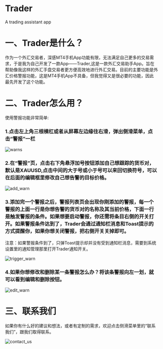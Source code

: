 # Trader
A trading assistant app

# 一、Trader是什么？

作为一个外汇交易者，深感MT4手机App功能有限，无法满足自己更多的交易需求，于是我为自己开发了一款App——Trader,这是一款外汇交易助手App。旨在帮助像我这样的外汇手盘交易者更方便高效地进行外汇交易。目前的主要功能是外汇价格警报功能，这是MT4手机App不具备，但我觉得又是很必要的功能，因此最先开发了这个功能。

# 二、Trader怎么用？

使用警报功能非常简单:
### 1.点击左上角三根横杠或者从屏幕左边缘往右滑，弹出侧滑菜单，点击“警报”一栏

![warns](https://github.com/michaelwade/Trader/blob/main/warns.png)

### 2.在“警报”页，点击右下角悬浮加号按钮添加自己想跟踪的货币对，默认是XAUUSD,点击中间的大于号或小于号可以来回切换符号，可以在后面的编辑框里修改自己想告警的目标价格。

![add_warn](https://github.com/michaelwade/Trader/blob/main/add_warn.png)

### 3.添加完一个警报之后，警报列表页会出现你刚添加的警报，每一个警报的上面一行是你想告警的货币对的名称及其当前价格，下面一行是触发警报的条件。如果想要启动警报，你还需将条目右侧的开关打开。如果警报条件达到了，Trader会通过通知栏消息和Toast提示的方式提醒你，如果你想关闭警报，把右侧开关关掉即可。
注意：如果警报条件到了，只弹Toast提示却并没有受到通知栏消息，需要到系统设置里的通知管理那里打开Trader通知开关。

![trigger_warn](https://github.com/michaelwade/Trader/blob/main/trigger_warn.png)

### 4.如果你想修改和删除某一条警报怎么办？将该条警报向左一划，就可以看到编辑和删除按钮。

![edit_warn](https://github.com/michaelwade/Trader/blob/main/edit_warn.png)

# 三、联系我们

如果你有什么好的建议和想法，或者有定制的需求，欢迎点击侧滑菜单里的“联系我们”，跟我们取得联系。

![contact_us](https://github.com/michaelwade/Trader/blob/main/contact_us.png)
